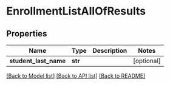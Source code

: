 # EnrollmentListAllOfResults

## Properties
Name | Type | Description | Notes
------------ | ------------- | ------------- | -------------
**student_last_name** | **str** |  | [optional] 

[[Back to Model list]](../README.md#documentation-for-models) [[Back to API list]](../README.md#documentation-for-api-endpoints) [[Back to README]](../README.md)


